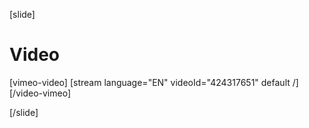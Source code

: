 [slide]
# Video

[vimeo-video]
[stream language="EN" videoId="424317651" default /]
[/video-vimeo]

[/slide]